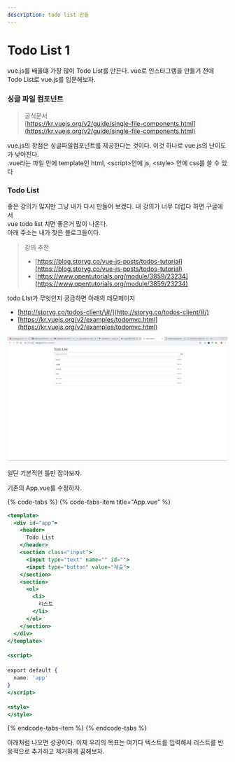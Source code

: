 ```yaml
---
description: todo list 만들
---
```


# Todo List 1

vue.js를 배울떄 가장 많이 Todo List를 만든다. vue로 인스타그램을 만들기 전에 Todo List로 vue.js를 입문해보자.

### 싱글 파일 컴포넌트

> 공식문서  
> [https://kr.vuejs.org/v2/guide/single-file-components.html](https://kr.vuejs.org/v2/guide/single-file-components.html)

vue.js의 장점은 싱글파일컴포넌트를 제공한다는 것이다. 이것 하나로 vue.js의 난이도가 낮아진다.  
.vue라는 파일 안에 template인 html, &lt;script&gt;안에 js, &lt;style&gt; 안에 css를 쓸 수 있다

### Todo List

좋은 강의가 많지만 그냥 내가 다시 만들어 보겠다. 내 강의가 너무 더럽다 하면 구글에서   
vue todo list 치면 좋은거 많이 나온다.  
아래 주소는 내가 찾은 블로그들이다.

> 강의 추천
>
> * [https://blog.storyg.co/vue-js-posts/todos-tutorial](https://blog.storyg.co/vue-js-posts/todos-tutorial)
> * [https://www.opentutorials.org/module/3859/23234](https://www.opentutorials.org/module/3859/23234)

todo LIst가 무엇인지 궁금하면 아래의 데모페이지

* [http://storyg.co/todos-client/\#/](http://storyg.co/todos-client/#/)
* [https://kr.vuejs.org/v2/examples/todomvc.html](https://kr.vuejs.org/v2/examples/todomvc.html)

![](.gitbook/assets/image%20%286%29.png)

일단 기본적인 틀만 잡아보자. 

기존의 App.vue를 수정하자.

{% code-tabs %}
{% code-tabs-item title="App.vue" %}
```jsx
<template>
  <div id="app">
    <header>
      Todo List
    </header>
    <section class="input">
      <input type="text" name="" id="">
      <input type="button" value="제출">
    </section>
    <section>
      <ol>
        <li>
          리스트
        </li>
      </ol>
    </section>
  </div>
</template>

<script>

export default {
  name: 'app'
}
</script>

<style>
</style>

```
{% endcode-tabs-item %}
{% endcode-tabs %}

아래처럼 나오면 성공이다. 이제 우리의 목표는 여기다 텍스트를 입력해서 리스트를 반응적으로 추가하고 제거하게 끔해보자.


